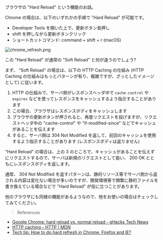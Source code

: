 ブラウザの "Hard Reload" という機能のお話。

Chrome の場合は、以下のいずれかの手順で "Hard Reload" が可能です。

- Developer Tools を開いた上で、更新ボタン長押し
- shift を押しながら更新ボタンクリック
- ショートカットコマンド: command + shift + r (macOS)

![chrome_refresh.png](https://files.tearoom6.biz/e04a11c9-070f-469c-8a0e-20917ab2b076.png)

この "Hard Reload" が通常の "Soft Reload" と何が違うのでしょう?

まず、 "Soft Reload" の場合は、以下の HTTP Caching の仕組み (HTTP Caching の仕組みはもっとパターンが有り、複雑ですが、ざっとしたイメージとして) に従います。

1. HTTP の仕組みで、サーバ側がレスポンスヘッダ中で `cache-control` や `expires` などを使ってレスポンスをキャッシュするよう指示することがあります
2. この場合、ブラウザはレスポンスボディをキャッシュします
3. ブラウザの更新ボタンが押されると、再度リクエストを投げますが、リクエストヘッダ中の "cache-control" や "if-modified-since" などでキャッシュがあることを伝えます
4. すると、サーバ側は 304 Not Modified を返して、前回のキャッシュを使用するよう指示することがあります (レスポンスボディは返りません)

"Hard Reload" の場合は、上の 3 のところで、キャッシュがあることを伝えずにリクエストするので、サーバは新規のリクエストとして扱い、 200 OK とともにレスポンスボディを返します。

通常、 304 Not Modified を返すパターンは、静的リソース等でサーバ側から返される内容は変化ない場合が多いのですが、開発環境等で頻繁に静的ファイルを書き換えている場合などで "Hard Reload" が役に立つことがあります。

他のブラウザにも同様の機能があるようなので、他をお使いの場合はチェックしてみてください。

> References

- [Google Chrome: hard reload vs. normal reload - gHacks Tech News](https://www.ghacks.net/2018/01/24/google-chrome-hard-reload-vs-normal-reload/)
- [HTTP caching - HTTP | MDN](https://developer.mozilla.org/en-US/docs/Web/HTTP/Caching)
- [Tech tip: How to do hard refresh in Chrome, Firefox and IE?](https://www.getfilecloud.com/blog/2015/03/tech-tip-how-to-do-hard-refresh-in-browsers/#.WwQldVOFMkp)
